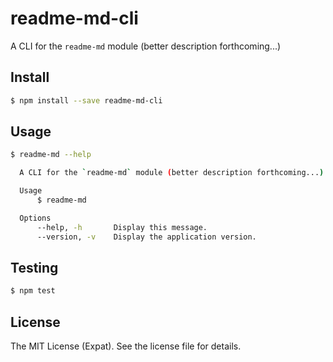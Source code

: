 readme-md-cli
=============
A CLI for the `readme-md` module (better description forthcoming...)

Install
-------
```sh
$ npm install --save readme-md-cli
```

Usage
-----
```sh
$ readme-md --help

  A CLI for the `readme-md` module (better description forthcoming...)

  Usage
      $ readme-md

  Options
      --help, -h       Display this message.
      --version, -v    Display the application version.
```

Testing
-------
```sh
$ npm test
```

License
-------
The MIT License (Expat). See the license file for details.
